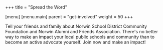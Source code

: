 +++
title = "Spread the Word"

[menu]
  [menu.main]
    parent = "get-involved"
    weight = 50
+++

Tell your friends and family about Norwin School District Community Foundation and Norwin Alumni and Friends Association. There's no better way to make an impact your local public schools and community than to become an active advocate yourself. Join now and make an impact!
